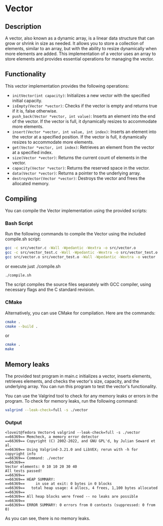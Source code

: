 # Vector

## Description

A vector, also known as a dynamic array, is a linear data structure that can grow or shrink in size as needed. It allows you to store a collection of elements, similar to an array, but with the ability to resize dynamically when more elements are added. This implementation of a vector uses an array to store elements and provides essential operations for managing the vector.

## Functionality

This vector implementation provides the following operations:

- `initVector(int capacity)`: Initializes a new vector with the specified initial capacity.
- `isEmpty(Vector *vector)`: Checks if the vector is empty and returns true if it is, false otherwise.
- `push_back(Vector *vector, int value)`: Inserts an element into the end of the vector. If the vector is full, it dynamically resizes to accommodate more elements.
- `insert(Vector *vector, int value, int index)`: Inserts an element into the vector at a specified position. If the vector is full, it dynamically resizes to accommodate more elements.
- `get(Vector *vector, int index)`: Retrieves an element from the vector at a specified index.
- `size(Vector *vector)`: Returns the current count of elements in the vector.
- `capacity(Vector *vector)`: Returns the reserved space in the vector.
- `data(Vector *vector)`: Returns a pointer to the underlying array.
- `destroyVector(Vector *vector)`: Destroys the vector and frees the allocated memory.

## Compiling

You can compile the Vector implementation using the provided scripts:

### Bash Script

Run the following commands to compile the Vector using the included compile.sh script:

```bash
gcc -c src/vector.c -Wall -Wpedantic -Wextra -o src/vector.o
gcc -c src/vector_test.c -Wall -Wpedantic -Wextra -o src/vector_test.o
gcc src/vector.o src/vector_test.o -Wall -Wpedantic -Wextra -o vector
```

or execute just ./compile.sh

```bash
./compile.sh
```

The script compiles the source files separately with GCC compiler, using necessary flags and the C standard revision.

### CMake

Alternatively, you can use CMake for compilation. Here are the commands:

```bash
cmake .
cmake --build .
```

or

```bash
cmake .
make
```

## Memory leaks

The provided test program in main.c initializes a vector, inserts elements, retrieves elements, and checks the vector's size, capacity, and the underlying array. You can run this program to test the vector's functionality.

You can use the Valgrind tool to check for any memory leaks or errors in the program. To check for memory leaks, run the following command:

```bash
valgrind --leak-check=full -s ./vector
```

### Output

```console
<loveit@fedora Vector>$ valgrind --leak-check=full -s ./vector
==66369== Memcheck, a memory error detector
==66369== Copyright (C) 2002-2022, and GNU GPL'd, by Julian Seward et al.
==66369== Using Valgrind-3.21.0 and LibVEX; rerun with -h for copyright info
==66369== Command: ./vector
==66369==
Vector elements: 0 10 10 20 30 40
All tests passed!
==66369==
==66369== HEAP SUMMARY:
==66369==     in use at exit: 0 bytes in 0 blocks
==66369==   total heap usage: 4 allocs, 4 frees, 1,100 bytes allocated
==66369==
==66369== All heap blocks were freed -- no leaks are possible
==66369==
==66369== ERROR SUMMARY: 0 errors from 0 contexts (suppressed: 0 from 0)
```

As you can see, there is no memory leaks.

